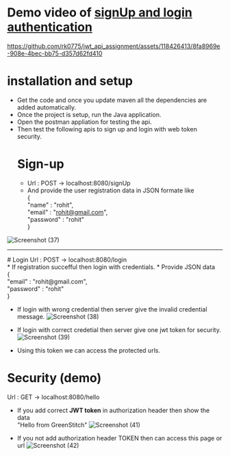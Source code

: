 # Demo video of <u>signUp and login authentication</u>
https://github.com/rk0775/jwt_api_assignment/assets/118426413/8fa8969e-908e-4bec-bb75-d357d62fd410

# installation and setup
* Get the code and once you update maven all the dependencies are added automatically.
* Once the project is setup, run the Java application.
* Open the postman appliation for testing the api.
* Then test the following apis to sign up and login with web token security.
  # Sign-up
  * Url : POST -> localhost:8080/signUp <br/>
  * And provide the user registration data in JSON formate like<br/>
  {<br/>
    "name" : "rohit",<br/>
    "email" : "rohit@gmail.com",<br/>
    "password" : "rohit"<br/>
  }<br/>
   
![Screenshot (37)](https://github.com/rk0775/jwt_api_assignment/assets/118426413/1f784c52-1284-4616-b7b7-d8713f19784b)
<hr/>
# Login
Url : POST -> localhost:8080/login <br/>
* If registration succefful then login with credentials.
* Provide JSON data<br/>
{<br/>
  "email" : "rohit@gmail.com",<br/>
  "password" : "rohit"<br/>
}<br/>

* If login with wrong credential then server give the invalid credential message.
![Screenshot (38)](https://github.com/rk0775/jwt_api_assignment/assets/118426413/5d93fd0c-5bb2-42c9-b584-4a24ef2a36a4)

* If login with correct credetial then server give one jwt token for security.
![Screenshot (39)](https://github.com/rk0775/jwt_api_assignment/assets/118426413/a38a084b-e864-46d9-8706-0a5707678963)


* Using this token we can access the protected urls.

# Security (demo)
Url : GET -> localhost:8080/hello
* If you add correct <b>JWT token</b> in authorization header then show the data<br/>
  "Hello from GreenStitch"
  ![Screenshot (41)](https://github.com/rk0775/jwt_api_assignment/assets/118426413/bfbb8b34-511b-4f75-9c9a-4b045b7cb41c)

* If you not add authorization header TOKEN then can access this page or url
![Screenshot (42)](https://github.com/rk0775/jwt_api_assignment/assets/118426413/dfbcb5ae-c497-4c91-b3e3-93fd214b2d90)



